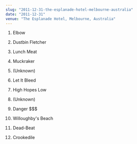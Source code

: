 ```yaml
---
slug: "2011-12-31-the-esplanade-hotel-melbourne-australia"
date: "2011-12-31"
venue: "The Esplanade Hotel, Melbourne, Australia"
---
```


 1. Elbow

 2. Dustbin Fletcher

 3. Lunch Meat

 4. Muckraker

 5. (Unknown)
 6. Let It Bleed

 7. High Hopes Low

 8. (Unknown)
 9. Danger $$$

10. Willoughby's Beach

11. Dead-Beat

12. Crookedile
